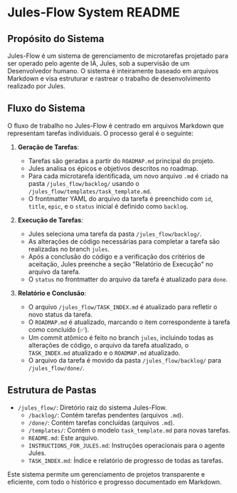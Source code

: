 # Jules-Flow System README

## Propósito do Sistema

Jules-Flow é um sistema de gerenciamento de microtarefas projetado para ser operado pelo agente de IA, Jules, sob a supervisão de um Desenvolvedor humano. O sistema é inteiramente baseado em arquivos Markdown e visa estruturar e rastrear o trabalho de desenvolvimento realizado por Jules.

## Fluxo do Sistema

O fluxo de trabalho no Jules-Flow é centrado em arquivos Markdown que representam tarefas individuais. O processo geral é o seguinte:

1.  **Geração de Tarefas**:
    *   Tarefas são geradas a partir do `ROADMAP.md` principal do projeto.
    *   Jules analisa os épicos e objetivos descritos no roadmap.
    *   Para cada microtarefa identificada, um novo arquivo `.md` é criado na pasta `/jules_flow/backlog/` usando o `/jules_flow/templates/task_template.md`.
    *   O frontmatter YAML do arquivo da tarefa é preenchido com `id`, `title`, `epic`, e o `status` inicial é definido como `backlog`.

2.  **Execução de Tarefas**:
    *   Jules seleciona uma tarefa da pasta `/jules_flow/backlog/`.
    *   As alterações de código necessárias para completar a tarefa são realizadas no branch `jules`.
    *   Após a conclusão do código e a verificação dos critérios de aceitação, Jules preenche a seção "Relatório de Execução" no arquivo da tarefa.
    *   O `status` no frontmatter do arquivo da tarefa é atualizado para `done`.

3.  **Relatório e Conclusão**:
    *   O arquivo `/jules_flow/TASK_INDEX.md` é atualizado para refletir o novo status da tarefa.
    *   O `ROADMAP.md` é atualizado, marcando o item correspondente à tarefa como concluído (✅).
    *   Um commit atômico é feito no branch `jules`, incluindo todas as alterações de código, o arquivo da tarefa atualizado, o `TASK_INDEX.md` atualizado e o `ROADMAP.md` atualizado.
    *   O arquivo da tarefa é movido da pasta `/jules_flow/backlog/` para `/jules_flow/done/`.

## Estrutura de Pastas

*   `/jules_flow/`: Diretório raiz do sistema Jules-Flow.
    *   `/backlog/`: Contém tarefas pendentes (arquivos `.md`).
    *   `/done/`: Contém tarefas concluídas (arquivos `.md`).
    *   `/templates/`: Contém o modelo `task_template.md` para novas tarefas.
    *   `README.md`: Este arquivo.
    *   `INSTRUCTIONS_FOR_JULES.md`: Instruções operacionais para o agente Jules.
    *   `TASK_INDEX.md`: Índice e relatório de progresso de todas as tarefas.

Este sistema permite um gerenciamento de projetos transparente e eficiente, com todo o histórico e progresso documentado em Markdown.
